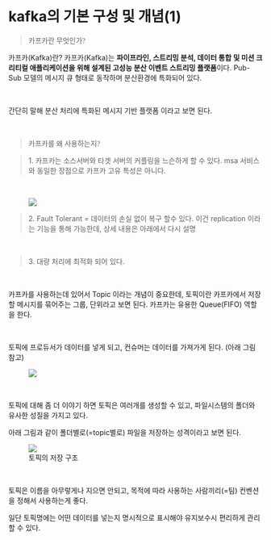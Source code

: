# kafka의 기본 구성 및 개념(1)

<blockquote><span style="font-family: 'Noto Serif KR';">카프카란 무엇인가?&nbsp;<br /></span></blockquote>
<p><span style="background-color: #ffffff; color: #202124; text-align: left;">카프카(Kafka)란? 카프카(Kafka)는<span>&nbsp;</span></span><b>파이프라인, 스트리밍 분석, 데이터 통합 및 미션 크리티컬 애플리케이션을 위해 설계된 고성능 분산 이벤트 스트리밍 플랫폼</b><span style="background-color: #ffffff; color: #202124; text-align: left;">이다. Pub-Sub 모델의 메시지 큐 형태로 동작하며 분산환경에 특화되어 있다.&nbsp;</span></p>
<p>&nbsp;</p>
<p><span style="background-color: #ffffff; color: #202124; text-align: left;">간단히 말해 분산 처리에 특화된 메시지 기반 플랫폼 이라고 보면 된다.&nbsp;</span></p>
<p>&nbsp;</p>
<blockquote><span style="font-family: 'Noto Serif KR';">카프카를 왜 사용하는지?&nbsp;<br /></span></blockquote>
<blockquote>1. 카프카는 소스서버와 타겟 서버의 커플링을 느슨하게 할 수 있다. msa 서비스와 동일한 장점으로 카프카 고유 특성은 아니다.&nbsp;</blockquote>
<p>&nbsp;</p>
<p><figure class="imageblock alignCenter"><span><img src="https://blog.kakaocdn.net/dn/ydfQX/btsIEtD93H7/LjuwDy039cbrEmGlKBuKI0/img.png" /></span></figure>
</p>
<blockquote>2. Fault Tolerant = 데이터의 손실 없이 복구 할수 있다. 이건 replication 이라는 기능을 통해 가능한데, 상세 내용은 아래에서 다시 설명</blockquote>
<p>&nbsp;</p>
<blockquote>3. 대량 처리에 최적화 되어 있다.&nbsp;</blockquote>
<p>&nbsp;</p>
<p>카프카를 사용하는데 있어서 Topic 이라는 개념이 중요한데, 토픽이란 카프카에서 저장할 메시지를 묶어주는 그룹, 단위라고 보면 된다. 카프카는 유용한 Queue(FIFO) 역할을 한다.&nbsp;</p>
<p>&nbsp;</p>
<p>토픽에 프로듀서가 데이터를 넣게 되고, 컨슈머는 데이터를 가져가게 된다. (아래 그림 참고)&nbsp;</p>
<p><figure class="imageblock alignCenter"><span><img src="https://blog.kakaocdn.net/dn/dhCJsr/btsICQnhChX/KB7fGM2tVcD7UTt8pgJnpK/img.png" /></span></figure>
</p>
<p>&nbsp;</p>
<p>토픽에 대해 좀 더 이야기 하면 토픽은 여러개를 생성할 수 있고, 파일시스템의 폴더와 유사한 성질을 가지고 있다.&nbsp;</p>
<p>아래 그림과 같이 폴더별로(=topic별로) 파일을 저장하는 성격이라고 보면 된다.&nbsp;</p>
<p><figure class="imageblock alignCenter"><span><img src="https://blog.kakaocdn.net/dn/EBhnP/btsIEj9x3TP/6PK4c6kTtBaeJDjv2mF8LK/img.png" /></span><figcaption>토픽의 저장 구조</figcaption>
</figure>
</p>
<p>&nbsp;</p>
<p>토픽은 이름을 아무렇게나 지으면 안되고, 목적에 따라 사용하는 사람끼리(=팀) 컨벤션을 정해서 사용하는게 좋다.&nbsp;</p>
<p>일단 토픽명에는 어떤 데이터를 넣는지 명시적으로 표시해야 유지보수시 편리하게 관리할 수 있다.&nbsp;</p>
<p>&nbsp;</p>
